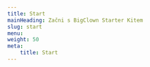 ```yaml
---
title: Start
mainHeading: Začni s BigClown Starter Kitem
slug: start
menu:
weight: 50
meta:
    title: Start
---
```

